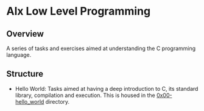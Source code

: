 # Alx Low Level Programming

## Overview
A series of tasks and exercises aimed at understanding the C programming language.

## Structure
* Hello World: Tasks aimed at having a deep introduction to C, its standard library, compilation and execution. This is housed in the [0x00-hello_world](0x00-hello_world) directory.
